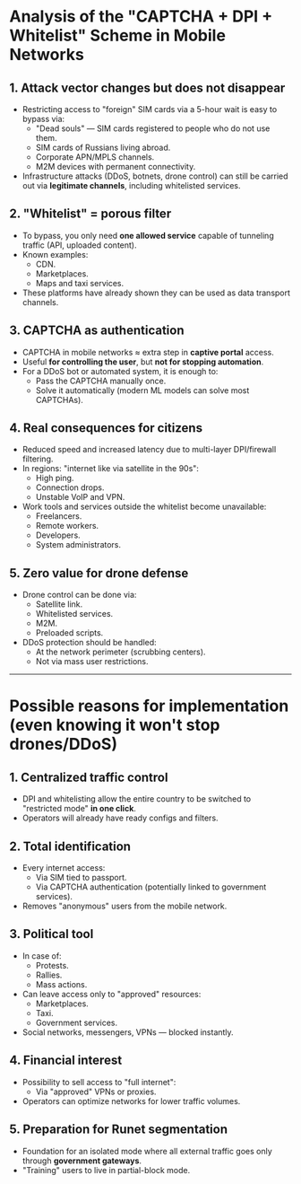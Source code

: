 # Analysis of the "CAPTCHA + DPI + Whitelist" Scheme in Mobile Networks

## 1. Attack vector changes but does not disappear
- Restricting access to "foreign" SIM cards via a 5-hour wait is easy to bypass via:
  - "Dead souls" — SIM cards registered to people who do not use them.
  - SIM cards of Russians living abroad.
  - Corporate APN/MPLS channels.
  - M2M devices with permanent connectivity.
- Infrastructure attacks (DDoS, botnets, drone control) can still be carried out via **legitimate channels**, including whitelisted services.

## 2. "Whitelist" = porous filter
- To bypass, you only need **one allowed service** capable of tunneling traffic (API, uploaded content).
- Known examples:
  - CDN.
  - Marketplaces.
  - Maps and taxi services.
- These platforms have already shown they can be used as data transport channels.

## 3. CAPTCHA as authentication
- CAPTCHA in mobile networks ≈ extra step in **captive portal** access.
- Useful **for controlling the user**, but **not for stopping automation**.
- For a DDoS bot or automated system, it is enough to:
  - Pass the CAPTCHA manually once.
  - Solve it automatically (modern ML models can solve most CAPTCHAs).

## 4. Real consequences for citizens
- Reduced speed and increased latency due to multi-layer DPI/firewall filtering.
- In regions: "internet like via satellite in the 90s":
  - High ping.
  - Connection drops.
  - Unstable VoIP and VPN.
- Work tools and services outside the whitelist become unavailable:
  - Freelancers.
  - Remote workers.
  - Developers.
  - System administrators.

## 5. Zero value for drone defense
- Drone control can be done via:
  - Satellite link.
  - Whitelisted services.
  - M2M.
  - Preloaded scripts.
- DDoS protection should be handled:
  - At the network perimeter (scrubbing centers).
  - Not via mass user restrictions.

---

# Possible reasons for implementation (even knowing it won't stop drones/DDoS)

## 1. Centralized traffic control
- DPI and whitelisting allow the entire country to be switched to "restricted mode" **in one click**.
- Operators will already have ready configs and filters.

## 2. Total identification
- Every internet access:
  - Via SIM tied to passport.
  - Via CAPTCHA authentication (potentially linked to government services).
- Removes "anonymous" users from the mobile network.

## 3. Political tool
- In case of:
  - Protests.
  - Rallies.
  - Mass actions.
- Can leave access only to "approved" resources:
  - Marketplaces.
  - Taxi.
  - Government services.
- Social networks, messengers, VPNs — blocked instantly.

## 4. Financial interest
- Possibility to sell access to "full internet":
  - Via "approved" VPNs or proxies.
- Operators can optimize networks for lower traffic volumes.

## 5. Preparation for Runet segmentation
- Foundation for an isolated mode where all external traffic goes only through **government gateways**.
- "Training" users to live in partial-block mode.
